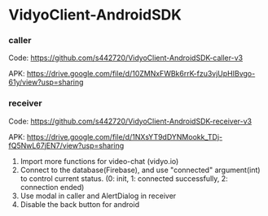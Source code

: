 # VidyoClient-AndroidSDK

### caller
Code: https://github.com/s442720/VidyoClient-AndroidSDK-caller-v3

APK: https://drive.google.com/file/d/10ZMNxFWBk6rrK-fzu3vjUpHIBvgo-61y/view?usp=sharing

### receiver
Code: https://github.com/s442720/VidyoClient-AndroidSDK-receiver-v3

APK: https://drive.google.com/file/d/1NXsYT9dDYNMookk_TDj-fQ5NwL67jEN7/view?usp=sharing

1. Import more functions for video-chat (vidyo.io)
2. Connect to the database(Firebase), and use "connected" argument(int) to control current status. (0: init, 1: connected successfully, 2: connection ended)
3. Use modal in caller and AlertDialog in receiver
4. Disable the back button for android

